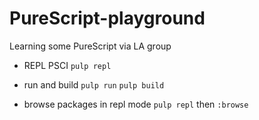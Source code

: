 # PureScript-playground
Learning some PureScript via LA group

- REPL PSCI  ```pulp repl```

- run and build ```pulp run``` ```pulp build```

- browse packages in repl mode ```pulp repl``` then ```:browse```


